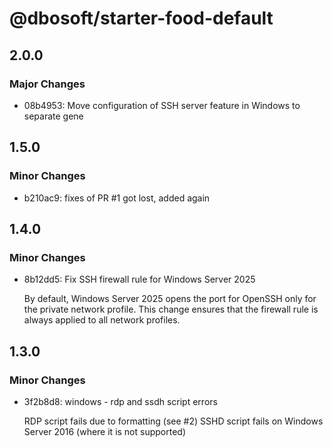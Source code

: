 # @dbosoft/starter-food-default

## 2.0.0

### Major Changes

- 08b4953: Move configuration of SSH server feature in Windows to separate gene

## 1.5.0

### Minor Changes

- b210ac9: fixes of PR #1 got lost, added again

## 1.4.0

### Minor Changes

- 8b12dd5: Fix SSH firewall rule for Windows Server 2025

  By default, Windows Server 2025 opens the port for OpenSSH only for the private network profile.
  This change ensures that the firewall rule is always applied to all network profiles.

## 1.3.0

### Minor Changes

- 3f2b8d8: windows - rdp and ssdh script errors

  RDP script fails due to formatting (see #2)
  SSHD script fails on Windows Server 2016 (where it is not supported)
